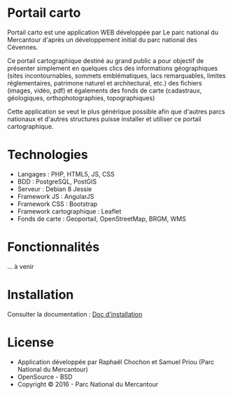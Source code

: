 # Portail carto

Portail carto est une application WEB développée par Le parc national du Mercantour d'après un développement initial du parc national des Cévennes.

Ce portail cartographique destiné au grand public a pour objectif de présenter simplement en quelques clics des informations géographiques (sites incontournables, sommets emblématiques, lacs remarquables, limites réglementaires, patrimone naturel et architectural, etc.) des fichiers (images, vidéo, pdf) et égalements des fonds de carte (cadastraux, géologiques, orthophotographies, topographiques)

Cette application se veut le plus générique possible afin que d'autres parcs nationaux et d'autres structures puisse installer et utiliser ce portail cartographique.

# Technologies

* Langages : PHP, HTML5, JS, CSS
* BDD : PostgreSQL, PostGIS
* Serveur : Debian 8 Jessie
* Framework JS : AngularJS
* Framework CSS : Bootstrap
* Framework cartographique : Leaflet
* Fonds de carte : Geoportail, OpenStreetMap, BRGM, WMS

# Fonctionnalités

... à venir

# Installation

Consulter la documentation : [Doc d'installation](docs/install.md)
# License

* Application développée par Raphaël Chochon et Samuel Priou (Parc National du Mercantour)
* OpenSource - BSD
* Copyright © 2016 - Parc National du Mercantour

